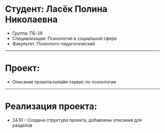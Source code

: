 # Студент: Ласёк Полина Николаевна
- Группа: ПБ-26
- Специализация: Психология в социальной сфере
- Факультет: Психолого-педагогический
---
# Проект: 
- Описание проекта:онлайн сервис  по  психологии
---
# Реализация проекта:
- 24.10 – Создана структура проекта, добавлены описания для разделов

